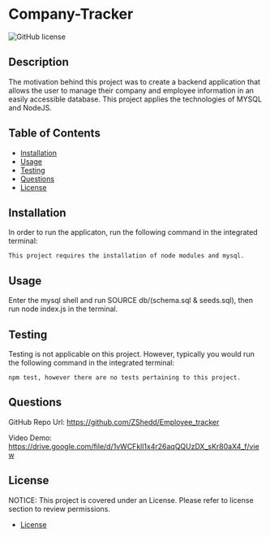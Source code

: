 # Company-Tracker

![GitHub license](https://img.shields.io/badge/license-MIT-blue.svg)

## Description

The motivation behind this project was to create a backend application that allows the user to manage their company and employee information in an easily accessible database. This project applies the technologies of MYSQL and NodeJS.

## Table of Contents

- [Installation](#installation)
- [Usage](#usage)
- [Testing](#testing)
- [Questions](#questions)
- [License](#license)

## Installation

In order to run the applicaton, run the following command in the integrated terminal:

    This project requires the installation of node modules and mysql.

## Usage

Enter the mysql shell and run SOURCE db/(schema.sql & seeds.sql), then run node index.js in the terminal.


## Testing

Testing is not applicable on this project. However, typically you would run the following command in the integrated terminal:

    npm test, however there are no tests pertaining to this project.

## Questions

GitHub Repo Url: https://github.com/ZShedd/Employee_tracker

Video Demo: https://drive.google.com/file/d/1vWCFkll1x4r26aqQQUzDX_sKr80aX4_f/view

## License

NOTICE:
This project is covered under an License. Please refer to license section to review permissions.

- [License](#license)
